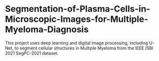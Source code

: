 # Segmentation-of-Plasma-Cells-in-Microscopic-Images-for-Multiple-Myeloma-Diagnosis
This project uses deep learning and digital image processing, including U-Net, to segment cellular structures in Multiple Myeloma from the IEEE ISBI 2021 SegPC-2021 dataset.
